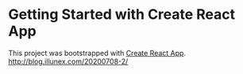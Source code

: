 # Getting Started with Create React App

This project was bootstrapped with [Create React App](https://github.com/facebook/create-react-app).
http://blog.illunex.com/20200708-2/
